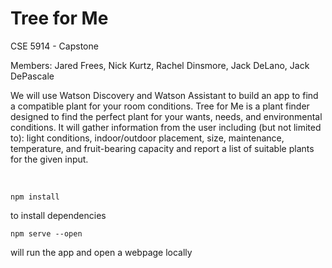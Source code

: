 # Tree for Me

CSE 5914 - Capstone

Members:
Jared Frees, 
Nick Kurtz, 
Rachel Dinsmore, 
Jack DeLano, 
Jack DePascale

We will use Watson Discovery and Watson Assistant to build an app to find a compatible plant for your room conditions. Tree for Me is a plant finder designed to find the perfect plant for your wants, needs, and environmental conditions. It will gather information from the user including (but not limited to): light conditions, indoor/outdoor placement, size, maintenance, temperature, and fruit-bearing capacity and report a list of suitable plants for the given input.

</br>

    npm install
to install dependencies

    npm serve --open
will run the app and open a webpage locally
